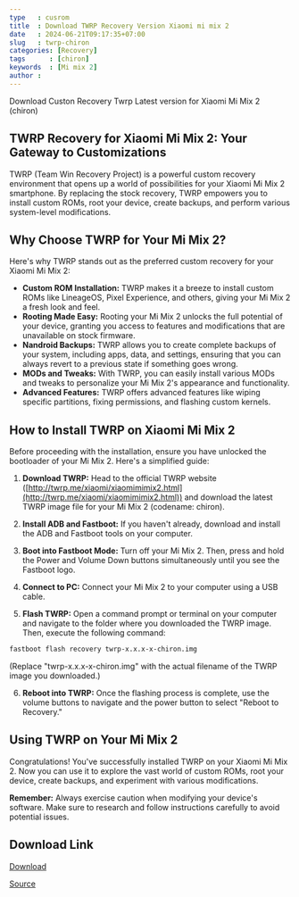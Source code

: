 ```yaml
---
type   : cusrom
title  : Download TWRP Recovery Version Xiaomi mi mix 2
date   : 2024-06-21T09:17:35+07:00
slug   : twrp-chiron
categories: [Recovery]
tags      : [chiron]
keywords  : [Mi mix 2]
author : 
---
```


Download Custon Recovery Twrp Latest version for Xiaomi Mi Mix 2 (chiron)

## TWRP Recovery for Xiaomi Mi Mix 2: Your Gateway to Customizations

TWRP (Team Win Recovery Project) is a powerful custom recovery environment that opens up a world of possibilities for your Xiaomi Mi Mix 2 smartphone. By replacing the stock recovery, TWRP empowers you to install custom ROMs, root your device, create backups, and perform various system-level modifications.

## Why Choose TWRP for Your Mi Mix 2?

Here's why TWRP stands out as the preferred custom recovery for your Xiaomi Mi Mix 2:

* **Custom ROM Installation:** TWRP makes it a breeze to install custom ROMs like LineageOS, Pixel Experience, and others, giving your Mi Mix 2 a fresh look and feel.
* **Rooting Made Easy:** Rooting your Mi Mix 2 unlocks the full potential of your device, granting you access to features and modifications that are unavailable on stock firmware.
* **Nandroid Backups:** TWRP allows you to create complete backups of your system, including apps, data, and settings, ensuring that you can always revert to a previous state if something goes wrong.
* **MODs and Tweaks:** With TWRP, you can easily install various MODs and tweaks to personalize your Mi Mix 2's appearance and functionality.
* **Advanced Features:** TWRP offers advanced features like wiping specific partitions, fixing permissions, and flashing custom kernels.

## How to Install TWRP on Xiaomi Mi Mix 2

Before proceeding with the installation, ensure you have unlocked the bootloader of your Mi Mix 2. Here's a simplified guide:

1. **Download TWRP:** Head to the official TWRP website ([http://twrp.me/xiaomi/xiaomimimix2.html](http://twrp.me/xiaomi/xiaomimimix2.html)) and download the latest TWRP image file for your Mi Mix 2 (codename: chiron).

2. **Install ADB and Fastboot:** If you haven't already, download and install the ADB and Fastboot tools on your computer.

3. **Boot into Fastboot Mode:** Turn off your Mi Mix 2. Then, press and hold the Power and Volume Down buttons simultaneously until you see the Fastboot logo.

4. **Connect to PC:** Connect your Mi Mix 2 to your computer using a USB cable.

5. **Flash TWRP:** Open a command prompt or terminal on your computer and navigate to the folder where you downloaded the TWRP image. Then, execute the following command:

```bash
fastboot flash recovery twrp-x.x.x-x-chiron.img 
```

(Replace "twrp-x.x.x-x-chiron.img" with the actual filename of the TWRP image you downloaded.)

6. **Reboot into TWRP:** Once the flashing process is complete, use the volume buttons to navigate and the power button to select "Reboot to Recovery."

## Using TWRP on Your Mi Mix 2

Congratulations! You've successfully installed TWRP on your Xiaomi Mi Mix 2. Now you can use it to explore the vast world of custom ROMs, root your device, create backups, and experiment with various modifications. 

**Remember:** Always exercise caution when modifying your device's software. Make sure to research and follow instructions carefully to avoid potential issues.


## Download Link
[Download](https://dl.twrp.me/chiron)

[Source](https://twrp.me/xiaomi/xiaomimimix2.html)

